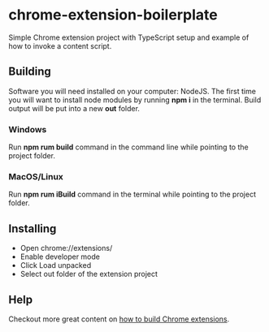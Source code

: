 # chrome-extension-boilerplate
Simple Chrome extension project with TypeScript setup and example of how to invoke a content script.

## Building
Software you will need installed on your computer: NodeJS. The first time you will want to install node modules by running **npm i** in the terminal. Build output will be put into a new **out** folder.

### Windows
Run **npm rum build** command in the command line while pointing to the project folder.

### MacOS/Linux
Run **npm rum iBuild** command in the terminal while pointing to the project folder.

## Installing
- Open chrome://extensions/
- Enable developer mode
- Click Load unpacked
- Select out folder of the extension project

## Help
Checkout more great content on [how to build Chrome extensions](https://www.extension.ninja/blog/).
